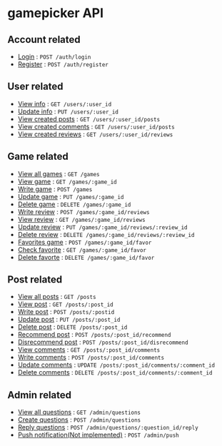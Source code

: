 # gamepicker API

## Account related

* [Login](documents/auth/login.md) : `POST /auth/login`
* [Register](documents/auth/register.md) : `POST /auth/register`

## User related

* [View info](documents/users/read.md) : `GET /users/:user_id`
* [Update info](documents/users/update.md) : `PUT /users/:user_id`
* [View created posts](documents/users/posts.md) : `GET /users/:user_id/posts`
* [View created comments](documents/users/comments.md) : `GET /users/:user_id/posts`
* [View created reviews](documents/users/reviews.md) : `GET /users/:user_id/reviews`

## Game related

* [View all games](documents/games/all.md) : `GET /games`
* [View game](documents/games/read.md) : `GET /games/:game_id`
* [Write game](documents/games/create.md) : `POST /games`
* [Update game](documents/games/update.md) : `PUT /games/:game_id`
* [Delete game](documents/games/delete.md) : `DELETE /games/:game_id`
* [Write review](documents/games/reviews/create.md) : `POST /games/:game_id/reviews`
* [View review](documents/games/reviews/read.md) : `GET /games/:game_id/reviews`
* [Update review](documents/games/reviews/update.md) : `PUT /games/:game_id/reviews/:review_id`
* [Delete review](documents/games/reviews/delete.md) : `DELETE /games/:game_id/reviews/:review_id`
* [Favorites game](documents/games/favor/create.md) : `POST /games/:game_id/favor`
* [Check favorite](documents/games/favor/read.md) : `GET /games/:game_id/favor`
* [Delete favorte](documents/games/favor/delete.md) : `DELETE /games/:game_id/favor`

## Post related 

* [View all posts](documents/posts/all.md) : `GET /posts`
* [View post](documents/posts/read.md) : `GET /posts/:post_id`
* [Write post](documents/posts/write.md) : `POST /posts/:postid`
* [Update post](documents/posts/update.md) : `PUT /posts/:post_id`
* [Delete post](documents/posts/delete.md) : `DELETE /posts/:post_id`
* [Recommend post](documents/posts/recommend.md) : `POST /posts/:post_id/recommend`
* [Disrecommend post](documents/posts/disrecommed.md) : `POST /posts/:post_id/disrecommend`
* [View comments](documents/posts/comments/read.md) : `GET /posts/:post_id/comments`
* [Write comments](documents/posts/comments/create.md) : `POST /posts/:post_id/comments`
* [Update comments](documents/posts/comments/update.md) : `UPDATE /posts/:post_id/comments/:comment_id`
* [Delete comments](documents/posts/comments/delete.md) : `DELETE /posts/:post_id/comments/:comment_id`

## Admin related

* [View all questions](documents/admin/questions/read.md) : `GET /admin/questions`
* [Create questions](documents/admin/questions/create.md) : `POST /admin/questions`
* [Reply questions](documents/admin/questions/reply.md) : `POST /admin/questions/:question_id/reply`
* [Push notification(Not implemented)](documents/admin/push/create.md) : `POST /admin/push`